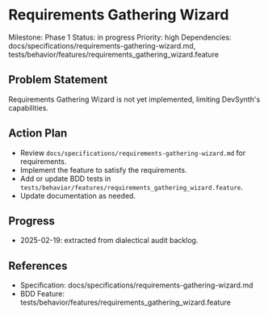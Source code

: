 # Requirements Gathering Wizard
Milestone: Phase 1
Status: in progress
Priority: high
Dependencies: docs/specifications/requirements-gathering-wizard.md, tests/behavior/features/requirements_gathering_wizard.feature

## Problem Statement
Requirements Gathering Wizard is not yet implemented, limiting DevSynth's capabilities.


## Action Plan
- Review `docs/specifications/requirements-gathering-wizard.md` for requirements.
- Implement the feature to satisfy the requirements.
- Add or update BDD tests in `tests/behavior/features/requirements_gathering_wizard.feature`.
- Update documentation as needed.

## Progress
- 2025-02-19: extracted from dialectical audit backlog.

## References
- Specification: docs/specifications/requirements-gathering-wizard.md
- BDD Feature: tests/behavior/features/requirements_gathering_wizard.feature
